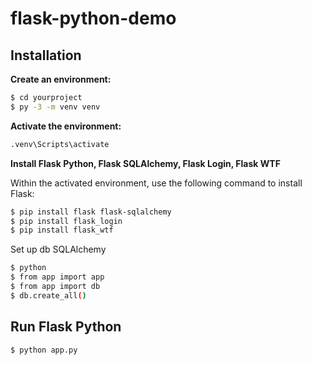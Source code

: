 # flask-python-demo

## Installation

**Create an environment:**

```bash
$ cd yourproject
$ py -3 -m venv venv
```

**Activate the environment:**

```bash
.venv\Scripts\activate
```

**Install Flask Python, Flask SQLAlchemy, Flask Login, Flask WTF**

Within the activated environment, use the following command to install Flask:

```bash
$ pip install flask flask-sqlalchemy
$ pip install flask_login
$ pip install flask_wtf
```
Set up db SQLAlchemy

```bash
$ python
$ from app import app
$ from app import db
$ db.create_all()
```
## Run Flask Python

```bash
$ python app.py
```


